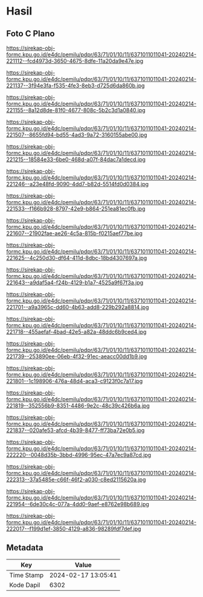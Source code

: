 # Hasil

## Foto C Plano

https://sirekap-obj-formc.kpu.go.id/e4dc/pemilu/pdpr/63/71/01/10/11/6371011011041-20240214-221112--fcd4973d-3650-4675-8dfe-11a20da9e47e.jpg

https://sirekap-obj-formc.kpu.go.id/e4dc/pemilu/pdpr/63/71/01/10/11/6371011011041-20240214-221137--3f94e3fa-f535-4fe3-8eb3-d725d6da860b.jpg

https://sirekap-obj-formc.kpu.go.id/e4dc/pemilu/pdpr/63/71/01/10/11/6371011011041-20240214-221155--8a12d8de-81f0-4677-808c-5b2c3d1a0840.jpg

https://sirekap-obj-formc.kpu.go.id/e4dc/pemilu/pdpr/63/71/01/10/11/6371011011041-20240214-221507--8655fd94-bd55-4ad3-9a72-3160155abe00.jpg

https://sirekap-obj-formc.kpu.go.id/e4dc/pemilu/pdpr/63/71/01/10/11/6371011011041-20240214-221215--18584e33-6be0-468d-a07f-84dac7a1decd.jpg

https://sirekap-obj-formc.kpu.go.id/e4dc/pemilu/pdpr/63/71/01/10/11/6371011011041-20240214-221246--a23e48fd-9090-4dd7-b82d-5514fd0d0384.jpg

https://sirekap-obj-formc.kpu.go.id/e4dc/pemilu/pdpr/63/71/01/10/11/6371011011041-20240214-221533--f166b928-8797-42e9-b864-251ea81ec0fb.jpg

https://sirekap-obj-formc.kpu.go.id/e4dc/pemilu/pdpr/63/71/01/10/11/6371011011041-20240214-221607--21902fae-ae26-4c5a-815b-f0215aef77be.jpg

https://sirekap-obj-formc.kpu.go.id/e4dc/pemilu/pdpr/63/71/01/10/11/6371011011041-20240214-221625--4c250d30-df64-411d-8dbc-18bd4307697a.jpg

https://sirekap-obj-formc.kpu.go.id/e4dc/pemilu/pdpr/63/71/01/10/11/6371011011041-20240214-221643--a9daf5a4-f24b-4129-b1a7-4525a9f67f3a.jpg

https://sirekap-obj-formc.kpu.go.id/e4dc/pemilu/pdpr/63/71/01/10/11/6371011011041-20240214-221701--a9a3965c-dd60-4b63-add8-229b292a8814.jpg

https://sirekap-obj-formc.kpu.go.id/e4dc/pemilu/pdpr/63/71/01/10/11/6371011011041-20240214-221718--455aefaf-4bad-42e5-a82a-48ddc6b9ced4.jpg

https://sirekap-obj-formc.kpu.go.id/e4dc/pemilu/pdpr/63/71/01/10/11/6371011011041-20240214-221739--253890ee-06eb-4f32-91ec-aeacc00dd1b9.jpg

https://sirekap-obj-formc.kpu.go.id/e4dc/pemilu/pdpr/63/71/01/10/11/6371011011041-20240214-221801--1c198906-476a-48d4-aca3-c9123f0c7a17.jpg

https://sirekap-obj-formc.kpu.go.id/e4dc/pemilu/pdpr/63/71/01/10/11/6371011011041-20240214-221819--352556b9-8351-4486-9e2c-48c39c426b6a.jpg

https://sirekap-obj-formc.kpu.go.id/e4dc/pemilu/pdpr/63/71/01/10/11/6371011011041-20240214-221837--020afe53-afcd-4b39-8477-ff73ba72e0b5.jpg

https://sirekap-obj-formc.kpu.go.id/e4dc/pemilu/pdpr/63/71/01/10/11/6371011011041-20240214-222220--0048d35b-3bbd-4996-95ec-47a7ec9a87cd.jpg

https://sirekap-obj-formc.kpu.go.id/e4dc/pemilu/pdpr/63/71/01/10/11/6371011011041-20240214-222313--37a5485e-c66f-46f2-a030-c8ed2115620a.jpg

https://sirekap-obj-formc.kpu.go.id/e4dc/pemilu/pdpr/63/71/01/10/11/6371011011041-20240214-221954--6de30c4c-077a-4dd0-9aef-e8762e98b689.jpg

https://sirekap-obj-formc.kpu.go.id/e4dc/pemilu/pdpr/63/71/01/10/11/6371011011041-20240214-222017--f199d1ef-3850-4129-a836-98289fdf7def.jpg


## Metadata

| Key        | Value               |
| ---------- | ------------------- |
| Time Stamp | 2024-02-17 13:05:41 |
| Kode Dapil | 6302                |



